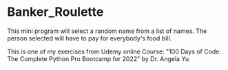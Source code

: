 # Banker_Roulette
This mini program will select a random name from a list of names. The person selected will have to pay for everybody's food bill.

This is one of my exercises from Udemy online Course: "100 Days of Code: The Complete Python Pro Bootcamp for 2022" by Dr. Angela Yu
